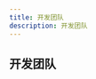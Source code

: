 ```yaml
---
title: 开发团队
description: 开发团队
---
```


## 开发团队

<el-skeleton :rows="5" animated style="margin-top: 72px;" />

<Spinner></Spinner>

<script setup>
import { ElMessage } from 'element-plus';

ElMessage("正在建设中。。。");
</script>
